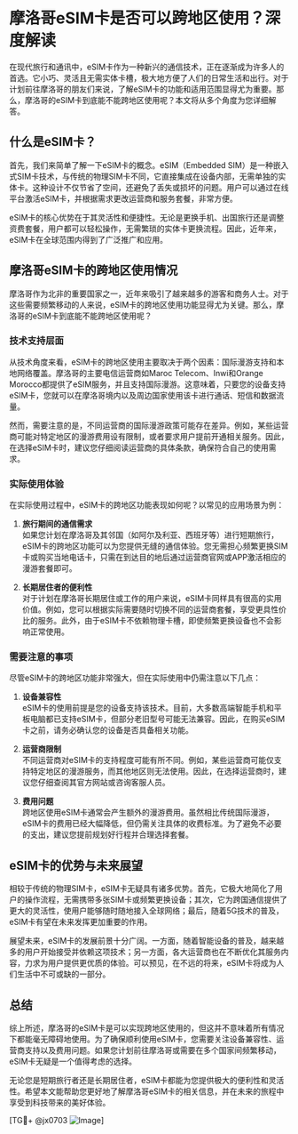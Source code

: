 # 摩洛哥eSIM卡是否可以跨地区使用？深度解读

在现代旅行和通讯中，eSIM卡作为一种新兴的通信技术，正在逐渐成为许多人的首选。它小巧、灵活且无需实体卡槽，极大地方便了人们的日常生活和出行。对于计划前往摩洛哥的朋友们来说，了解eSIM卡的功能和适用范围显得尤为重要。那么，摩洛哥的eSIM卡到底能不能跨地区使用呢？本文将从多个角度为您详细解答。

## 什么是eSIM卡？

首先，我们来简单了解一下eSIM卡的概念。eSIM（Embedded SIM）是一种嵌入式SIM卡技术，与传统的物理SIM卡不同，它直接集成在设备内部，无需单独的实体卡。这种设计不仅节省了空间，还避免了丢失或损坏的问题。用户可以通过在线平台激活eSIM卡，并根据需求更改运营商和服务套餐，非常方便。

eSIM卡的核心优势在于其灵活性和便捷性。无论是更换手机、出国旅行还是调整资费套餐，用户都可以轻松操作，无需繁琐的实体卡更换流程。因此，近年来，eSIM卡在全球范围内得到了广泛推广和应用。

## 摩洛哥eSIM卡的跨地区使用情况

摩洛哥作为北非的重要国家之一，近年来吸引了越来越多的游客和商务人士。对于这些需要频繁移动的人来说，eSIM卡的跨地区使用功能显得尤为关键。那么，摩洛哥的eSIM卡到底能不能跨地区使用呢？

### 技术支持层面

从技术角度来看，eSIM卡的跨地区使用主要取决于两个因素：国际漫游支持和本地网络覆盖。摩洛哥的主要电信运营商如Maroc Telecom、Inwi和Orange Morocco都提供了eSIM服务，并且支持国际漫游。这意味着，只要您的设备支持eSIM卡，您就可以在摩洛哥境内以及周边国家使用该卡进行通话、短信和数据流量。

然而，需要注意的是，不同运营商的国际漫游政策可能存在差异。例如，某些运营商可能对特定地区的漫游费用设有限制，或者要求用户提前开通相关服务。因此，在选择eSIM卡时，建议您仔细阅读运营商的具体条款，确保符合自己的使用需求。

### 实际使用体验

在实际使用过程中，eSIM卡的跨地区功能表现如何呢？以常见的应用场景为例：

1. **旅行期间的通信需求**  
   如果您计划在摩洛哥及其邻国（如阿尔及利亚、西班牙等）进行短期旅行，eSIM卡的跨地区功能可以为您提供无缝的通信体验。您无需担心频繁更换SIM卡或购买当地电话卡，只需在到达目的地后通过运营商官网或APP激活相应的漫游套餐即可。

2. **长期居住者的便利性**  
   对于计划在摩洛哥长期居住或工作的用户来说，eSIM卡同样具有很高的实用价值。例如，您可以根据实际需要随时切换不同的运营商套餐，享受更具性价比的服务。此外，由于eSIM卡不依赖物理卡槽，即使频繁更换设备也不会影响正常使用。

### 需要注意的事项

尽管eSIM卡的跨地区功能非常强大，但在实际使用中仍需注意以下几点：

1. **设备兼容性**  
   eSIM卡的使用前提是您的设备支持该技术。目前，大多数高端智能手机和平板电脑都已支持eSIM卡，但部分老旧型号可能无法兼容。因此，在购买eSIM卡之前，请务必确认您的设备是否具备相关功能。

2. **运营商限制**  
   不同运营商对eSIM卡的支持程度可能有所不同。例如，某些运营商可能仅支持特定地区的漫游服务，而其他地区则无法使用。因此，在选择运营商时，建议您仔细查阅其官方网站或咨询客服人员。

3. **费用问题**  
   跨地区使用eSIM卡通常会产生额外的漫游费用。虽然相比传统国际漫游，eSIM卡的费用已经大幅降低，但仍需关注具体的收费标准。为了避免不必要的支出，建议您提前规划好行程并合理选择套餐。

## eSIM卡的优势与未来展望

相较于传统的物理SIM卡，eSIM卡无疑具有诸多优势。首先，它极大地简化了用户的操作流程，无需携带多张SIM卡或频繁更换设备；其次，它为跨国通信提供了更大的灵活性，使用户能够随时随地接入全球网络；最后，随着5G技术的普及，eSIM卡有望在未来发挥更加重要的作用。

展望未来，eSIM卡的发展前景十分广阔。一方面，随着智能设备的普及，越来越多的用户开始接受并依赖这项技术；另一方面，各大运营商也在不断优化其服务内容，力求为用户提供更优质的体验。可以预见，在不远的将来，eSIM卡将成为人们生活中不可或缺的一部分。

## 总结

综上所述，摩洛哥的eSIM卡是可以实现跨地区使用的，但这并不意味着所有情况下都能毫无障碍地使用。为了确保顺利使用eSIM卡，您需要关注设备兼容性、运营商支持以及费用问题。如果您计划前往摩洛哥或需要在多个国家间频繁移动，eSIM卡无疑是一个值得考虑的选择。

无论您是短期旅行者还是长期居住者，eSIM卡都能为您提供极大的便利性和灵活性。希望本文能帮助您更好地了解摩洛哥eSIM卡的相关信息，并在未来的旅程中享受到科技带来的美好体验。

[TG💪+ @jx0703 ![Image](https://github.com/user-attachments/assets/dbca1d08-cadb-493c-b0ec-ad6f7a83f270)]